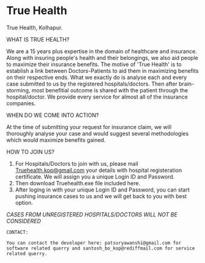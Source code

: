 # True Health
True Health, Kolhapur.

WHAT IS TRUE HEALTH?

We are a 15 years plus expertise in the domain of healthcare and insurance.
Along with insuring people's health and their belongings, we also aid people to maximize their insurance benefits.
The motive of 'True Health' is to establish a link between Doctors-Patients to aid them in maximizing benefits on their respective ends. What we exactly do is analyse each and every case submitted to us by the registered hospitals/doctors. Then after brain-storming, most benefitial outcome is shared with the patient through the hospital/doctor.
We provide every service for almost all of the insurance companies.

WHEN DO WE COME INTO ACTION?

At the time of submitting your request for insurance claim, we will thoroughly analyse your case and would suggest several methodologies which would maximize benefits gained. 



HOW TO JOIN US?

1. For Hospitals/Doctors to join with us, please mail Truehealth.kop@gmail.com your details with hospital registeration certificate. We will assign you a unique Login ID and Password.
2. Then download Truehealth.exe file included here.
3. After loging in with your unique Login ID and Password, you can start pushing insurance cases to us and we will get back to you with best option.

*CASES FROM UNREGISTERED HOSPITALS/DOCTORS WILL NOT BE CONSIDERED*



```
CONTACT:

You can contact the developer here: patsuryawanshi@gmail.com for software related querry and santosh_bo_kop@rediffmail.com for service related querry.
